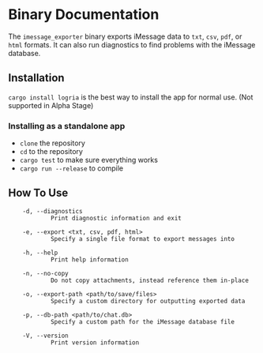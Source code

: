 # Binary Documentation

The `imessage_exporter` binary exports iMessage data to `txt`, `csv`, `pdf`, or `html` formats. It can also run diagnostics to find problems with the iMessage database.

## Installation

`cargo install logria` is the best way to install the app for normal use. (Not supported in Alpha Stage)

### Installing as a standalone app

- `clone` the repository
- `cd` to the repository
- `cargo test` to make sure everything works
- `cargo run --release` to compile

## How To Use

```
    -d, --diagnostics
            Print diagnostic information and exit

    -e, --export <txt, csv, pdf, html>
            Specify a single file format to export messages into

    -h, --help
            Print help information

    -n, --no-copy
            Do not copy attachments, instead reference them in-place

    -o, --export-path <path/to/save/files>
            Specify a custom directory for outputting exported data

    -p, --db-path <path/to/chat.db>
            Specify a custom path for the iMessage database file

    -V, --version
            Print version information
```
